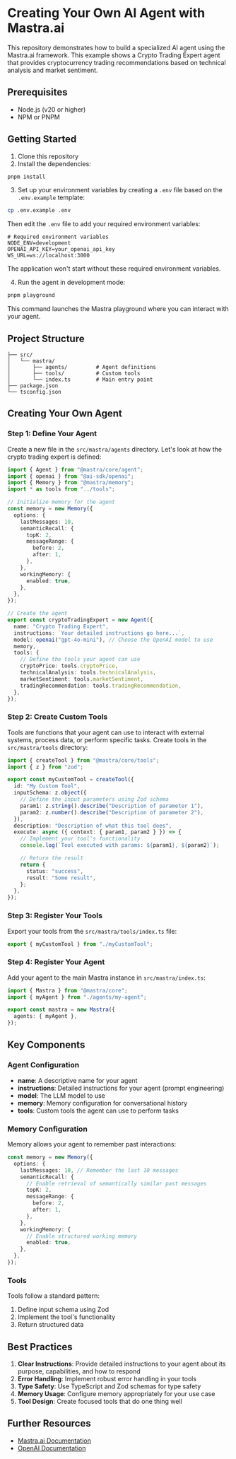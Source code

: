 # Creating Your Own AI Agent with Mastra.ai

This repository demonstrates how to build a specialized AI agent using the Mastra.ai framework. This example shows a Crypto Trading Expert agent that provides cryptocurrency trading recommendations based on technical analysis and market sentiment.

## Prerequisites

- Node.js (v20 or higher)
- NPM or PNPM

## Getting Started

1. Clone this repository
2. Install the dependencies:

```bash
pnpm install
```

3. Set up your environment variables by creating a `.env` file based on the `.env.example` template:

```bash
cp .env.example .env
```

Then edit the `.env` file to add your required environment variables:

```
# Required environment variables
NODE_ENV=development
OPENAI_API_KEY=your_openai_api_key
WS_URL=ws://localhost:3000
```

The application won't start without these required environment variables.

4. Run the agent in development mode:

```bash
pnpm playground
```

This command launches the Mastra playground where you can interact with your agent.

## Project Structure

```
├── src/
│   └── mastra/
│       ├── agents/         # Agent definitions
│       ├── tools/          # Custom tools
│       └── index.ts        # Main entry point
├── package.json
└── tsconfig.json
```

## Creating Your Own Agent

### Step 1: Define Your Agent

Create a new file in the `src/mastra/agents` directory. Let's look at how the crypto trading expert is defined:

```typescript
import { Agent } from "@mastra/core/agent";
import { openai } from "@ai-sdk/openai";
import { Memory } from "@mastra/memory";
import * as tools from "../tools";

// Initialize memory for the agent
const memory = new Memory({
  options: {
    lastMessages: 10,
    semanticRecall: {
      topK: 2,
      messageRange: {
        before: 2,
        after: 1,
      },
    },
    workingMemory: {
      enabled: true,
    },
  },
});

// Create the agent
export const cryptoTradingExpert = new Agent({
  name: "Crypto Trading Expert",
  instructions: `Your detailed instructions go here...`,
  model: openai("gpt-4o-mini"), // Choose the OpenAI model to use
  memory,
  tools: {
    // Define the tools your agent can use
    cryptoPrice: tools.cryptoPrice,
    technicalAnalysis: tools.technicalAnalysis,
    marketSentiment: tools.marketSentiment,
    tradingRecommendation: tools.tradingRecommendation,
  },
});
```

### Step 2: Create Custom Tools

Tools are functions that your agent can use to interact with external systems, process data, or perform specific tasks. Create tools in the `src/mastra/tools` directory:

```typescript
import { createTool } from "@mastra/core/tools";
import { z } from "zod";

export const myCustomTool = createTool({
  id: "My Custom Tool",
  inputSchema: z.object({
    // Define the input parameters using Zod schema
    param1: z.string().describe("Description of parameter 1"),
    param2: z.number().describe("Description of parameter 2"),
  }),
  description: "Description of what this tool does",
  execute: async ({ context: { param1, param2 } }) => {
    // Implement your tool's functionality
    console.log(`Tool executed with params: ${param1}, ${param2}`);

    // Return the result
    return {
      status: "success",
      result: "Some result",
    };
  },
});
```

### Step 3: Register Your Tools

Export your tools from the `src/mastra/tools/index.ts` file:

```typescript
export { myCustomTool } from "./myCustomTool";
```

### Step 4: Register Your Agent

Add your agent to the main Mastra instance in `src/mastra/index.ts`:

```typescript
import { Mastra } from "@mastra/core";
import { myAgent } from "./agents/my-agent";

export const mastra = new Mastra({
  agents: { myAgent },
});
```

## Key Components

### Agent Configuration

- **name**: A descriptive name for your agent
- **instructions**: Detailed instructions for your agent (prompt engineering)
- **model**: The LLM model to use
- **memory**: Memory configuration for conversational history
- **tools**: Custom tools the agent can use to perform tasks

### Memory Configuration

Memory allows your agent to remember past interactions:

```typescript
const memory = new Memory({
  options: {
    lastMessages: 10, // Remember the last 10 messages
    semanticRecall: {
      // Enable retrieval of semantically similar past messages
      topK: 2,
      messageRange: {
        before: 2,
        after: 1,
      },
    },
    workingMemory: {
      // Enable structured working memory
      enabled: true,
    },
  },
});
```

### Tools

Tools follow a standard pattern:

1. Define input schema using Zod
2. Implement the tool's functionality
3. Return structured data

## Best Practices

1. **Clear Instructions**: Provide detailed instructions to your agent about its purpose, capabilities, and how to respond
2. **Error Handling**: Implement robust error handling in your tools
3. **Type Safety**: Use TypeScript and Zod schemas for type safety
4. **Memory Usage**: Configure memory appropriately for your use case
5. **Tool Design**: Create focused tools that do one thing well

## Further Resources

- [Mastra.ai Documentation](https://docs.mastra.ai)
- [OpenAI Documentation](https://platform.openai.com/docs)

